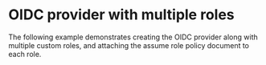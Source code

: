 # OIDC provider with multiple roles

The following example demonstrates creating the OIDC provider along with
multiple custom roles, and attaching the assume role policy document to
each role.
